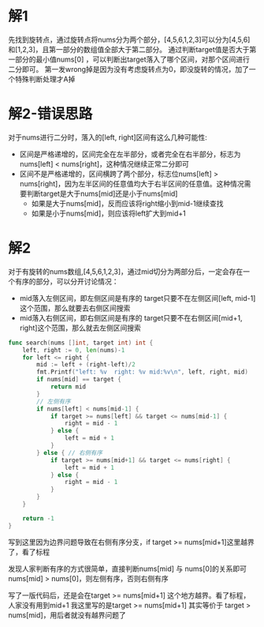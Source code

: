 # 解1

先找到旋转点，通过旋转点将nums分为两个部分，[4,5,6,1,2,3]可以分为[4,5,6]和[1,2,3]，且第一部分的数组值全部大于第二部分。 通过判断target值是否大于第一部分的最小值nums[0]
，可以判断出target落入了哪个区间，对那个区间进行二分即可。 第一发wrong掉是因为没有考虑旋转点为0，即没旋转的情况，加了一个特殊判断处理才A掉

# 解2-错误思路

对于nums进行二分时，落入的[left, right]区间有这么几种可能性:

- 区间是严格递增的，区间完全在左半部分，或者完全在右半部分，标志为nums[left] < nums[right]，这种情况继续正常二分即可
- 区间不是严格递增的，区间横跨了两个部分，标志位nums[left] > nums[right]，因为左半区间的任意值均大于右半区间的任意值。这种情况需要判断target是大于nums[mid]还是小于nums[mid]
    - 如果是大于nums[mid]，反而应该将right缩小到mid-1继续查找
    - 如果是小于nums[mid]，则应该将left扩大到mid+1

# 解2
对于有旋转的nums数组,[4,5,6,1,2,3]，通过mid切分为两部分后，一定会存在一个有序的部分，可以分开讨论情况：
- mid落入左侧区间，即左侧区间是有序的
  target只要不在左侧区间[left, mid-1]这个范围，那么就要去右侧区间搜索
- mid落入右侧区间，即右侧区间是有序的
  target只要不在右侧区间[mid+1, right]这个范围，那么就去左侧区间搜索

```go
func search(nums []int, target int) int {
	left, right := 0, len(nums)-1
	for left <= right {
		mid := left + (right-left)/2
		fmt.Printf("left: %v  right: %v mid:%v\n", left, right, mid)
		if nums[mid] == target {
			return mid
		}
		// 左侧有序
		if nums[left] < nums[mid-1] {
			if target >= nums[left] && target <= nums[mid-1] {
				right = mid - 1
			} else {
				left = mid + 1
			}
		} else { // 右侧有序
			if target >= nums[mid+1] && target <= nums[right] {
				left = mid + 1
			} else {
				right = mid - 1
			}
		}
	}

	return -1
}
```
写到这里因为边界问题导致在右侧有序分支，if target >= nums[mid+1]这里越界了，看了标程

发现人家判断有序的方式很简单，直接判断nums[mid] 与 nums[0]的关系即可
nums[mid] > nums[0]，则左侧有序，否则右侧有序

写了一版代码后，还是会在target >= nums[mid+1] 这个地方越界。看了标程，人家没有用到mid+1
我这里写的是target >= nums[mid+1] 其实等价于 target > nums[mid]，用后者就没有越界问题了